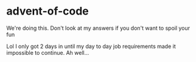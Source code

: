 # advent-of-code
We're doing this. Don't look at my answers if you don't want to spoil your fun

Lol I only got 2 days in until my day to day job requirements made it impossible to continue. Ah well...
